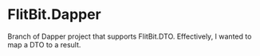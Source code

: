 FlitBit.Dapper
==============

Branch of Dapper project that supports FlitBit.DTO.  Effectively, I wanted to map a DTO to a result.  


